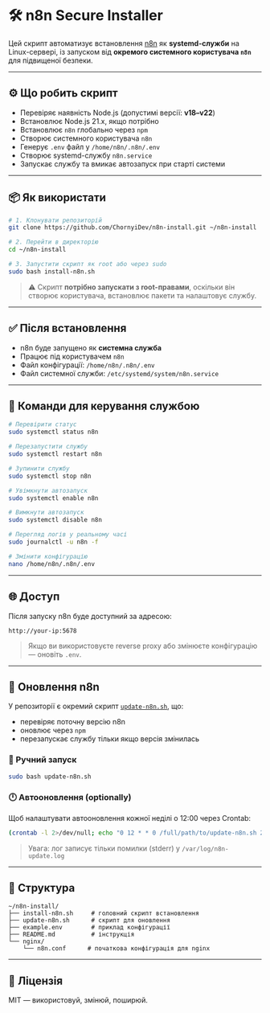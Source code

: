 # 🛠️ n8n Secure Installer

Цей скрипт автоматизує встановлення [n8n](https://n8n.io) як **systemd-служби** на Linux-сервері, із запуском від **окремого системного користувача `n8n`** для підвищеної безпеки.

---

## ⚙️ Що робить скрипт

* Перевіряє наявність Node.js (допустимі версії: **v18–v22**)
* Встановлює Node.js 21.x, якщо потрібно
* Встановлює `n8n` глобально через `npm`
* Створює системного користувача `n8n`
* Генерує `.env` файл у `/home/n8n/.n8n/.env`
* Створює systemd-службу `n8n.service`
* Запускає службу та вмикає автозапуск при старті системи

---

## 📦 Як використати

```bash
# 1. Клонувати репозиторій
git clone https://github.com/ChornyiDev/n8n-install.git ~/n8n-install

# 2. Перейти в директорію
cd ~/n8n-install

# 3. Запустити скрипт як root або через sudo
sudo bash install-n8n.sh
```

> ⚠️ Скрипт **потрібно запускати з root-правами**, оскільки він створює користувача, встановлює пакети та налаштовує службу.

---

## ✅ Після встановлення

* n8n буде запущено як **системна служба**
* Працює під користувачем `n8n`
* Файл конфігурації:
  `/home/n8n/.n8n/.env`
* Файл системної служби:
  `/etc/systemd/system/n8n.service`

---

## 🔧 Команди для керування службою

```bash
# Перевірити статус
sudo systemctl status n8n

# Перезапустити службу
sudo systemctl restart n8n

# Зупинити службу
sudo systemctl stop n8n

# Увімкнути автозапуск
sudo systemctl enable n8n

# Вимкнути автозапуск
sudo systemctl disable n8n

# Перегляд логів у реальному часі
sudo journalctl -u n8n -f

# Змінити конфігурацію
nano /home/n8n/.n8n/.env
```

---

## 🌐 Доступ

Після запуску n8n буде доступний за адресою:

```
http://your-ip:5678
```

> Якщо ви використовуєте reverse proxy або змінюєте конфігурацію — оновіть `.env`.

---

## 📅 Оновлення n8n

У репозиторії є окремий скрипт [`update-n8n.sh`](./update-n8n.sh), що:

- перевіряє поточну версію n8n
- оновлює через `npm`
- перезапускає службу тільки якщо версія змінилась

### 🔧 Ручний запуск

```bash
sudo bash update-n8n.sh
```

### 🕛 Автооновлення (optionally)

Щоб налаштувати автооновлення кожної неділі о 12:00 через Crontab:

```bash
(crontab -l 2>/dev/null; echo "0 12 * * 0 /full/path/to/update-n8n.sh 2>> /var/log/n8n-update.log") | crontab -
```

> Увага: лог записує тільки помилки (stderr) у `/var/log/n8n-update.log`

---

## 📁 Структура

```
~/n8n-install/
├── install-n8n.sh     # головний скрипт встановлення
├── update-n8n.sh      # скрипт для оновлення
├── example.env        # приклад конфігурації
├── README.md          # інструкція
└── nginx/            
    └── n8n.conf      # початкова конфігурація для nginx
```

---

## 📜 Ліцензія

MIT — використовуй, змінюй, поширюй.
